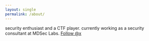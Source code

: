 ```yaml
---
layout: single
permalink: /about/
---
```

security enthusiast and a CTF player. currently working as a security consultant at MDSec Labs.
<a href="https://twitter.com/x?ref_src=twsrc%5Etfw" class="twitter-follow-button" data-size="large" data-lang="en" data-show-count="false">Follow @x</a><script async src="https://platform.twitter.com/widgets.js" charset="utf-8"></script>
